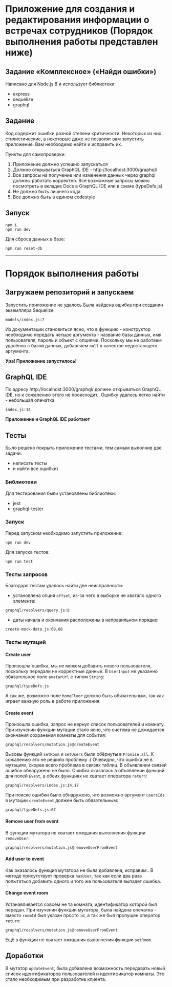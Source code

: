# Приложение для создания и редактирования информации о встречах сотрудников (Порядок выполнения работы представлен ниже)

## Задание «Комплексное» («Найди ошибки»)

Написано для Node.js 8 и использует библиотеки:
* express
* sequelize
* graphql

## Задание
Код содержит ошибки разной степени критичности. Некоторых из них стилистические, а некоторые даже не позволят вам запустить приложение. Вам необходимо найти и исправить их.

Пункты для самопроверки:
1. Приложение должно успешно запускаться
2. Должно открываться GraphQL IDE - http://localhost:3000/graphql/
3. Все запросы на получение или изменения данных через graphql должны работать корректно. Все возможные запросы можно посмотреть в вкладке Docs в GraphQL IDE или в схеме (typeDefs.js)
4. Не должно быть лишнего кода
5. Все должно быть в едином codestyle

## Запуск
```
npm i
npm run dev
```

Для сброса данных в базе:
```
npm run reset-db
```

---

# Порядок выполнения работы

## Загружаем репозиторий и запускаем

Запустить приложение не удалось
Была найдена ошибка при создании экземпляра Sequelize.
```
models/index.js:7
```
Из документации становиться ясно, что в функцию - конструктор необходимо передать четыре аргумента - название базы данных, имя пользователя, пароль и объект с опциями.
Поскольку мы не работаем удалённо с базой данных, добавляем `null` в качестве недостающего аргумента.

**Ура! Приложение запустилось!**

## GraphQL IDE

По адресу http://localhost:3000/graphql/ должен открываться GraphQL IDE, но к сожалению этого не происходит..
Ошибку удалось легко найти - небольшая опечатка.
```
index.js:14
```

**Приложение и GraphQL IDE работают**

## Тесты

Было решено покрыть приложение тестами, тем самым выполнив две задачи:
* написать тесты
* и найти все ошибки)

### Библиотеки

Для тестирования были установлены библиотеки:
* jest
* graphql-tester

### Запуск

Перед запуском необходимо запустить приложение:
```
npm run dev
```

Для запуска тестов:
```
npm run test
```

### Тесты запросов

Благодаря тестам удалось найти две неисправности:
* установлена опция `offset`, из-за чего в выборке не хватало одного элемента:
```
graphql/resolvers/query.js:8
```

* даты начала и окончания расположены в неправильном порядке:
```
create-mock-data.js:69,68
```

### Тесты мутаций

#### Create user
Произошла ошибка, мы не можем добавить нового пользователя, поскольку передали не корректные данные.
В `UserInput` не указанно обязательное поле `avatarUrl` с типом `String`:
```
graphql/typeDefs.js
```

А так же, возможно поле `homeFloor` должно быть обязательным, так как играет важную роль в работе приложения.

#### Create event
Произошла ошибка, запрос не вернул список пользователей и комнату.
При изучении функции мутации стало ясно, что система не дожидается окончания сохранения комнаты для события:
```
graphql/resolvers/mutation.js@createEvent
```

Вызовы функций `setRoom` и `setUsers` были обёрнуты в `Promise.all`.
К сожалению это не решило проблему :(
Очевидно, что ошибка не в мутациях, скорее всего проблема в связях таблиц.
В объявлении связей ошибок обнаружено не было.
Ошибка оказалась в объявлении функций для полей `Event`, в обеих функциях не хватает оператора `return`:
```
graphql/resolvers/index.js:14,17
```

При поиске ошибки было обнаружено, что возможно аргумент `usersIds` в мутации `createEvent` должен быть обязательным:
```
graphql/typeDefs.js:67
```

#### Remove user from event
В функции мутатора не хватает ожидания выполнения функции `removeUser`:
```
graphql/resolvers/mutation.js@removeUserFromEvent
```

#### Add user to event
Как оказалось функция мутатора не была добавлена, исправим..
В методе присутствует проверка `hasUser`, так как если два раза попытаться добавить одного и того же пользователя выпадет ошибка.

#### Change event room
Устанавливается совсем не та комната, идентификатор которой был передан.
При изучении функции мутатора, была найдена опечатка - вместо `roomId` был указан просто `id`, а так же был пропущен оператор `return`:
```
graphql/resolvers/mutation.js@removeUserFromEvent
```

Ещё в функции не хватает ожидания выполнения функции `setRoom`.

## Доработки

В мутатор `updateEvent`, была добавлена возможность передавать новый список идентификаторов пользователей и идентификатор комнаты.
Это стало необходимым при разработке клиента.
